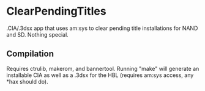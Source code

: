 # ClearPendingTitles

.CIA/.3dsx app that uses am:sys to clear pending title installations for NAND and SD. Nothing special.

## Compilation

Requires ctrulib, makerom, and bannertool. Running "make" will generate an installable CIA as well as a .3dsx for the HBL (requires am:sys access, any \*hax should do).
